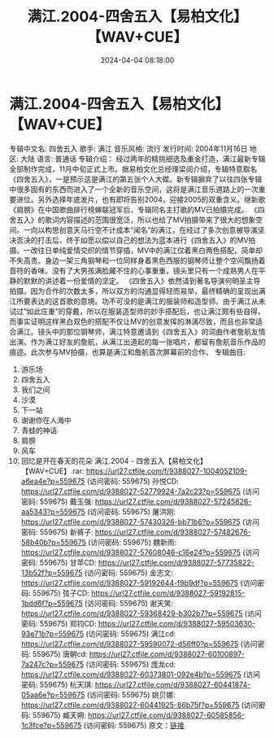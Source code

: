 ﻿---
title: 满江.2004-四舍五入【易柏文化】【WAV+CUE】
date: 2024-04-04 08:18:00
categories: WAV车载音乐、镜像
tags: 华语中文
---
# 满江.2004-四舍五入【易柏文化】【WAV+CUE】

专辑中文名: 四舍五入
歌手: 满江
音乐风格: 流行
发行时间: 2004年11月16日
地区: 大陆
语言: 普通话
专辑介绍：
经过两年的精挑细选及重金打造，满江最新专辑全部制作完成，11月中旬正式上市。据易柏文化总经理梁阅介绍，专辑特意取名《四舍五入》，一是预示这是满江的第五张个人大碟。新专辑摒弃了以往四张专辑中很多固有的东西而进入了一个全新的音乐空间，这将是满江音乐道路上的一次重要进位。另外选择年底发片，也有即将告别2004，迎接2005的双重含义。继新歌《肩膀》在中国歌曲排行榜蝉联冠军后，专辑同名主打歌的MV已拍摄完成。
《四舍五入》的歌词内容描述的范围很宽泛，所以也给了MV拍摄带来了很大的想象空间。一向以构思创意天马行空不计成本“闻名”的满江，在经过了多次创意被导演坚决否决的打击后，终于如愿以偿以自己的想法为蓝本进行《四舍五入》的MV拍摄。一改往日单纯爱情交织的情节穿插，MV中的满江仅着黑白两色搭配，简单却不失高贵。身边一架三角钢琴和一位同样身着黑色西服的钢琴师让整个空间飘扬着音符的香味。没有了大男孩满脸藏不住的心事重重，镜头里只有一个成熟男人在平静的默默的讲述着一份爱情的坚定。
《四舍五入》依然请到著名导演何明圣主导拍摄。因为合作的次数太多，所以双方的沟通显得轻而易举，最终精确的呈现出满江所要表达的这首歌的意境。功不可没的是满江的服装师和造型师。由于满江从未试过“如此庄重”的穿戴，所以在服装造型师的妙手搭配后，也让满江颇有些自得，而事实证明这样黑白双色的搭配不仅让MV的创意发挥的淋漓尽致，而且也非常适合满江。镜头中的那位钢琴师，满江特意邀请到《四舍五入》的词曲作者詹航友情出演。作为满江好友的詹航，从满江出道起的每一张唱片，都留有詹航音乐作品的痕迹。此次参与MV拍摄，也算是满江和詹航首次屏幕前的合作。
专辑曲目:
01. 游乐场
02. 四舍五入
03. 我们之间
04. 沙漠
05. 下一站
06. 谢谢你在人海中
07. 青蛙的神话
08. 肩膀
09. 风车
10. 回忆是开在春天的花朵
满江.2004 - 四舍五入【易柏文化】【WAV+CUE】.rar: https://url27.ctfile.com/f/9388027-1004052109-a6ea4e?p=559675
(访问密码: 559675)
孙悦CD: https://url27.ctfile.com/d/9388027-52779924-7a2c23?p=559675
(访问密码: 559675)
戴玉强: https://url27.ctfile.com/d/9388027-57245826-aa5343?p=559675
(访问密码: 559675)
屠洪刚: https://url27.ctfile.com/d/9388027-57430326-bb71b6?p=559675
(访问密码: 559675)
新裤子: https://url27.ctfile.com/d/9388027-57482676-58b40b?p=559675
(访问密码: 559675)
魏新雨: https://url27.ctfile.com/d/9388027-57608046-c16e24?p=559675
(访问密码: 559675)
甘苹CD: https://url27.ctfile.com/d/9388027-57735822-13b52f?p=559675
(访问密码: 559675)
金志文: https://url27.ctfile.com/d/9388027-59192644-f9b9df?p=559675
(访问密码: 559675)
弦子CD: https://url27.ctfile.com/d/9388027-59192815-1bdd6f?p=559675
(访问密码: 559675)
谢天笑: https://url27.ctfile.com/d/9388027-59368429-b302b7?p=559675
(访问密码: 559675)
郑钧CD: https://url27.ctfile.com/d/9388027-59503630-93e71b?p=559675
(访问密码: 559675)
满江cd: https://url27.ctfile.com/d/9388027-59590072-d56ff0?p=559675
(访问密码: 559675)
唐朝cd: https://url27.ctfile.com/d/9388027-60100897-7a247c?p=559675
(访问密码: 559675)
庞龙cd: https://url27.ctfile.com/d/9388027-60373801-092e4b?p=559675
(访问密码: 559675)
杭天琪: https://url27.ctfile.com/d/9388027-60441874-05aa6e?p=559675
(访问密码: 559675)
姚贝娜: https://url27.ctfile.com/d/9388027-60441925-86b75f?p=559675
(访问密码: 559675)
臧天朔: https://url27.ctfile.com/d/9388027-60585856-1c3fce?p=559675
(访问密码: 559675)
原文：[链接](https://blog.sina.com.cn/s/blog_1647c7e76010314zi.html)